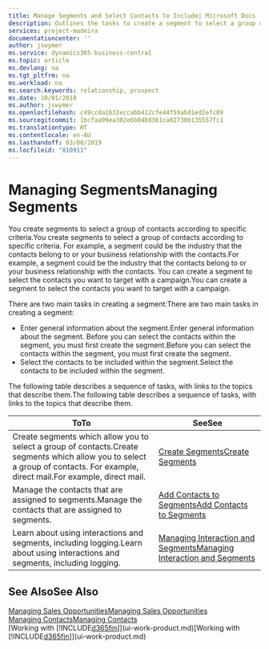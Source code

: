 ```yaml
---
title: Manage Segments and Select Contacts to Include| Microsoft Docs
description: Outlines the tasks to create a segment to select a group of contacts according to specific criteria, for example, contacts in a particular industry that you want to target.
services: project-madeira
documentationcenter: ''
author: jswymer
ms.service: dynamics365-business-central
ms.topic: article
ms.devlang: na
ms.tgt_pltfrm: na
ms.workload: na
ms.search.keywords: relationship, prospect
ms.date: 10/01/2018
ms.author: jswymer
ms.openlocfilehash: c49ccda1632eccabb412cfe44f59abd1ed2efc09
ms.sourcegitcommit: 1bcfaa99ea302e6b84b8361ca02730b135557fc1
ms.translationtype: HT
ms.contentlocale: en-AU
ms.lasthandoff: 03/08/2019
ms.locfileid: "810911"
---
```

# <a name="managing-segments"></a><span data-ttu-id="e1521-103">Managing Segments</span><span class="sxs-lookup"><span data-stu-id="e1521-103">Managing Segments</span></span>
<span data-ttu-id="e1521-104">You create segments to select a group of contacts according to specific criteria.</span><span class="sxs-lookup"><span data-stu-id="e1521-104">You create segments to select a group of contacts according to specific criteria.</span></span> <span data-ttu-id="e1521-105">For example, a segment could be the industry that the contacts belong to or your business relationship with the contacts.</span><span class="sxs-lookup"><span data-stu-id="e1521-105">For example, a segment could be the industry that the contacts belong to or your business relationship with the contacts.</span></span> <span data-ttu-id="e1521-106">You can create a segment to select the contacts you want to target with a campaign.</span><span class="sxs-lookup"><span data-stu-id="e1521-106">You can create a segment to select the contacts you want to target with a campaign.</span></span>

<span data-ttu-id="e1521-107">There are two main tasks in creating a segment:</span><span class="sxs-lookup"><span data-stu-id="e1521-107">There are two main tasks in creating a segment:</span></span>

* <span data-ttu-id="e1521-108">Enter general information about the segment.</span><span class="sxs-lookup"><span data-stu-id="e1521-108">Enter general information about the segment.</span></span> <span data-ttu-id="e1521-109">Before you can select the contacts within the segment, you must first create the segment.</span><span class="sxs-lookup"><span data-stu-id="e1521-109">Before you can select the contacts within the segment, you must first create the segment.</span></span>
* <span data-ttu-id="e1521-110">Select the contacts to be included within the segment.</span><span class="sxs-lookup"><span data-stu-id="e1521-110">Select the contacts to be included within the segment.</span></span>

<span data-ttu-id="e1521-111">The following table describes a sequence of tasks, with links to the topics that describe them.</span><span class="sxs-lookup"><span data-stu-id="e1521-111">The following table describes a sequence of tasks, with links to the topics that describe them.</span></span> 

| <span data-ttu-id="e1521-112">To</span><span class="sxs-lookup"><span data-stu-id="e1521-112">To</span></span> | <span data-ttu-id="e1521-113">See</span><span class="sxs-lookup"><span data-stu-id="e1521-113">See</span></span> |
| --- | --- |
| <span data-ttu-id="e1521-114">Create segments which allow you to select a group of contacts.</span><span class="sxs-lookup"><span data-stu-id="e1521-114">Create segments which allow you to select a group of contacts.</span></span> <span data-ttu-id="e1521-115">For example, direct mail.</span><span class="sxs-lookup"><span data-stu-id="e1521-115">For example, direct mail.</span></span> |[<span data-ttu-id="e1521-116">Create Segments</span><span class="sxs-lookup"><span data-stu-id="e1521-116">Create Segments</span></span>](marketing-how-create-segment.md) |
| <span data-ttu-id="e1521-117">Manage the contacts that are assigned to segments.</span><span class="sxs-lookup"><span data-stu-id="e1521-117">Manage the contacts that are assigned to segments.</span></span> |[<span data-ttu-id="e1521-118">Add Contacts to Segments</span><span class="sxs-lookup"><span data-stu-id="e1521-118">Add Contacts to Segments</span></span>](marketing-add-contact-segment.md) |
| <span data-ttu-id="e1521-119">Learn about using interactions and segments, including logging.</span><span class="sxs-lookup"><span data-stu-id="e1521-119">Learn about using interactions and segments, including logging.</span></span> |[<span data-ttu-id="e1521-120">Managing Interaction and Segments</span><span class="sxs-lookup"><span data-stu-id="e1521-120">Managing Interaction and Segments</span></span>](marketing-interaction-segments.md) |

## <a name="see-also"></a><span data-ttu-id="e1521-121">See Also</span><span class="sxs-lookup"><span data-stu-id="e1521-121">See Also</span></span>
[<span data-ttu-id="e1521-122">Managing Sales Opportunities</span><span class="sxs-lookup"><span data-stu-id="e1521-122">Managing Sales Opportunities</span></span>](marketing-manage-sales-opportunities.md)  
[<span data-ttu-id="e1521-123">Managing Contacts</span><span class="sxs-lookup"><span data-stu-id="e1521-123">Managing Contacts</span></span>](marketing-contacts.md)  
<span data-ttu-id="e1521-124">[Working with [!INCLUDE[d365fin](includes/d365fin_md.md)]](ui-work-product.md)</span><span class="sxs-lookup"><span data-stu-id="e1521-124">[Working with [!INCLUDE[d365fin](includes/d365fin_md.md)]](ui-work-product.md)</span></span>
